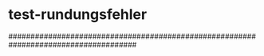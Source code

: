 # test-rundungsfehler
#####################################################################################
